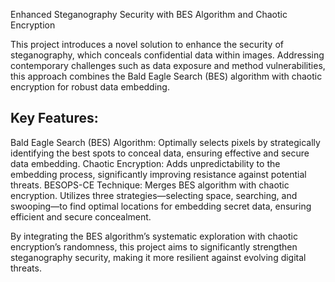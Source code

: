 Enhanced Steganography Security with BES Algorithm and Chaotic Encryption

This project introduces a novel solution to enhance the security of steganography, which conceals confidential data within images. Addressing contemporary challenges such as data exposure and method vulnerabilities, this approach combines the Bald Eagle Search (BES) algorithm with chaotic encryption for robust data embedding.

## Key Features:
Bald Eagle Search (BES) Algorithm: Optimally selects pixels by strategically identifying the best spots to conceal data, ensuring effective and secure data embedding.
Chaotic Encryption: Adds unpredictability to the embedding process, significantly improving resistance against potential threats.
BESOPS-CE Technique: Merges BES algorithm with chaotic encryption. Utilizes three strategies—selecting space, searching, and swooping—to find optimal locations for embedding secret data, ensuring efficient and secure concealment.

By integrating the BES algorithm’s systematic exploration with chaotic encryption’s randomness, this project aims to significantly strengthen steganography security, making it more resilient against evolving digital threats.
